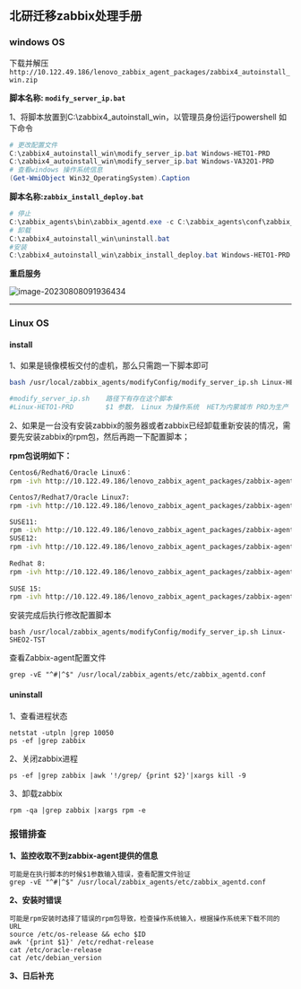 ## 北研迁移zabbix处理手册



### windows OS

下载并解压 `http://10.122.49.186/lenovo_zabbix_agent_packages/zabbix4_autoinstall_win.zip`

**脚本名称:	`modify_server_ip.bat`**

1、将脚本放置到C:\zabbix4_autoinstall_win，以管理员身份运行powershell 如下命令

```powershell
# 更改配置文件
C:\zabbix4_autoinstall_win\modify_server_ip.bat Windows-HETO1-PRD
C:\zabbix4_autoinstall_win\modify_server_ip.bat Windows-VA32O1-PRD
# 查看windows 操作系统信息
(Get-WmiObject Win32_OperatingSystem).Caption
```

**脚本名称:`zabbix_install_deploy.bat`**

```powershell
# 停止
C:\zabbix_agents\bin\zabbix_agentd.exe -c C:\zabbix_agents\conf\zabbix_agentd.conf -d
# 卸载
C:\zabbix4_autoinstall_win\uninstall.bat
#安装
C:\zabbix4_autoinstall_win\zabbix_install_deploy.bat Windows-HETO1-PRD
```

**重启服务**

![image-20230808091936434](D:\Desktop\lenovo\工作技术文档\markdown-img\zabbix安装.assets\image-20230808091936434.png)

------

### Linux OS

#### install

1、如果是镜像模板交付的虚机，那么只需跑一下脚本即可

```bash
bash /usr/local/zabbix_agents/modifyConfig/modify_server_ip.sh Linux-HETO1-PRD

#modify_server_ip.sh	路径下有存在这个脚本
#Linux-HETO1-PRD		$1 参数， Linux 为操作系统  HET为内蒙城市 PRD为生产
```

2、如果是一台没有安装zabbix的服务器或者zabbix已经卸载重新安装的情况，需要先安装zabbix的rpm包，然后再跑一下配置脚本；

**rpm包说明如下：**

```bash
Centos6/Redhat6/Oracle Linux6：
rpm -ivh http://10.122.49.186/lenovo_zabbix_agent_packages/zabbix-agent-for-lenovo-4.0.5-1.el6.x86_64.rpm

Centos7/Redhat7/Oracle Linux7:
rpm -ivh http://10.122.49.186/lenovo_zabbix_agent_packages/zabbix-agent-for-lenovo-4.0.5-1.el7.x86_64.rpm

SUSE11:
rpm -ivh http://10.122.49.186/lenovo_zabbix_agent_packages/zabbix-agent-for-lenovo-4.0.5-1.sle11.x86_64.rpm
SUSE12:
rpm -ivh http://10.122.49.186/lenovo_zabbix_agent_packages/zabbix-agent-for-lenovo-4.0.5-1.sle12.x86_64.rpm
 
Redhat 8:
rpm -ivh http://10.122.49.186/lenovo_zabbix_agent_packages/zabbix-agent-for-lenovo-4.0.5-1.el8.x86_64.rpm
 
SUSE 15:
rpm -ivh http://10.122.49.186/lenovo_zabbix_agent_packages/zabbix-agent-for-lenovo-4.0.5-1.sle15.x86_64.rpm
```

安装完成后执行修改配置脚本

```shell
bash /usr/local/zabbix_agents/modifyConfig/modify_server_ip.sh Linux-SHEO2-TST
```

查看Zabbix-agent配置文件

```shell
grep -vE "^#|^$" /usr/local/zabbix_agents/etc/zabbix_agentd.conf
```

#### uninstall

1、查看进程状态

```shell
netstat -utpln |grep 10050
ps -ef |grep zabbix
```

2、关闭zabbix进程

```shell
ps -ef |grep zabbix |awk '!/grep/ {print $2}'|xargs kill -9
```

3、卸载zabbix

```shell
rpm -qa |grep zabbix |xargs rpm -e
```



### 报错排查

**1、监控收取不到zabbix-agent提供的信息**

```shell
可能是在执行脚本的时候$1参数输入错误，查看配置文件验证
grep -vE "^#|^$" /usr/local/zabbix_agents/etc/zabbix_agentd.conf
```

**2、安装时错误**

```shell
可能是rpm安装时选择了错误的rpm包导致，检查操作系统输入，根据操作系统来下载不同的URL
source /etc/os-release && echo $ID
awk '{print $1}' /etc/redhat-release
cat /etc/oracle-release 
cat /etc/debian_version
```

**3、日后补充**